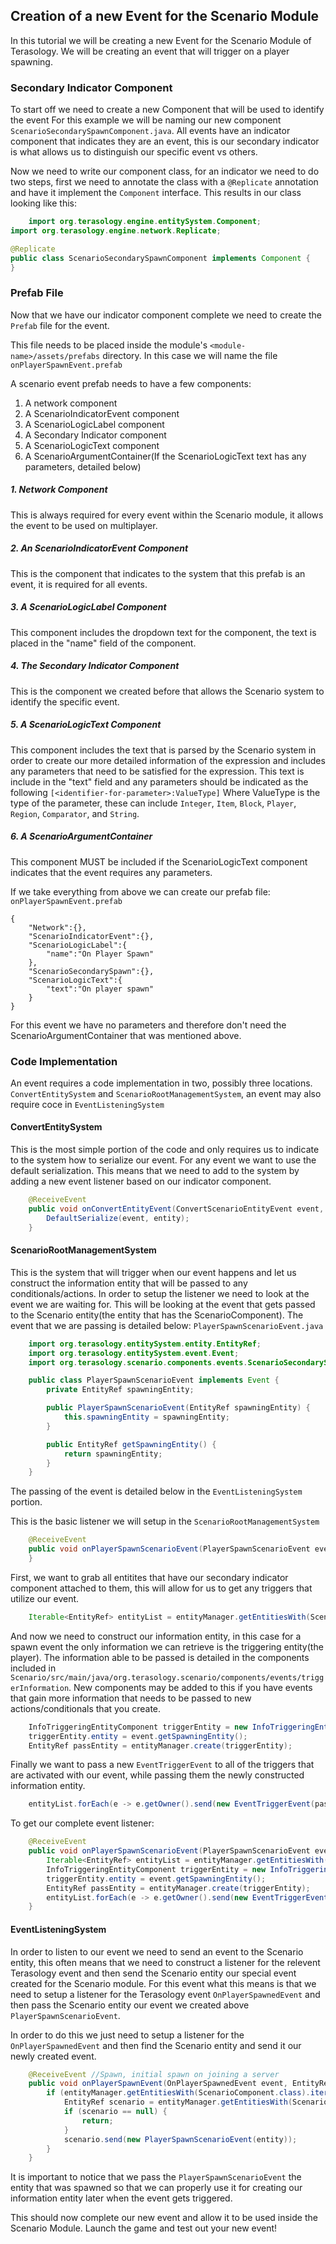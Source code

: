 ## Creation of a new Event for the Scenario Module

In this tutorial we will be creating a new Event for the Scenario Module of Terasology.
We will be creating an event that will trigger on a player spawning.

### Secondary Indicator Component

To start off we need to create a new Component that will be used to identify the event For this example we will be naming our new component `ScenarioSecondarySpawnComponent.java`. All events have an indicator component that indicates they are an event, this is our secondary indicator is what allows us to distinguish our specific event vs others.

Now we need to write our component class, for an indicator we need to do two steps, first we need to annotate the class with a `@Replicate` annotation and have it implement the `Component` interface. This results in our class looking like this:

```java
    import org.terasology.engine.entitySystem.Component;
import org.terasology.engine.network.Replicate;

@Replicate
public class ScenarioSecondarySpawnComponent implements Component {
}
```

### Prefab File

Now that we have our indicator component complete we need to create the `Prefab` file for the event. 

This file needs to be placed inside the module's `<module-name>/assets/prefabs` directory. In this case we will name the file `onPlayerSpawnEvent.prefab`

A scenario event prefab needs to have a few components:
1) A network component
2) A ScenarioIndicatorEvent component
3) A ScenarioLogicLabel component
4) A Secondary Indicator component
5) A ScenarioLogicText component
6) A ScenarioArgumentContainer(If the ScenarioLogicText text has any parameters, detailed below)

##### 1. Network Component
This is always required for every event within the Scenario module, it allows the event to be used on multiplayer.
    
##### 2. An ScenarioIndicatorEvent Component
This is the component that indicates to the system that this prefab is an event, it is required for all events.

##### 3. A ScenarioLogicLabel Component
This component includes the dropdown text for the component, the text is placed in the "name" field of the component.

##### 4. The Secondary Indicator Component
This is the component we created before that allows the Scenario system to identify the specific event.

##### 5. A ScenarioLogicText Component
This component includes the text that is parsed by the Scenario system in order to create our more detailed information of the expression and includes any parameters that need to be satisfied for the expression. This text is include in the "text" field and any parameters should be indicated as the following `[<identifier-for-parameter>:ValueType]` Where ValueType is the type of the parameter, these can include `Integer`, `Item`, `Block`, `Player`, `Region`, `Comparator`, and  `String`.

##### 6. A ScenarioArgumentContainer
This component MUST be included if the ScenarioLogicText component indicates that the event requires any parameters.


If we take everything from above we can create our prefab file:
`onPlayerSpawnEvent.prefab`
```
{
    "Network":{},
    "ScenarioIndicatorEvent":{},
    "ScenarioLogicLabel":{
        "name":"On Player Spawn"
    },
    "ScenarioSecondarySpawn":{},
    "ScenarioLogicText":{
        "text":"On player spawn"
    }
}
```
For this event we have no parameters and therefore don't need the ScenarioArgumentContainer that was mentioned above.


### Code Implementation

An event requires a code implementation in two, possibly three locations. `ConvertEntitySystem` and `ScenarioRootManagementSystem`, an event may also require coce in `EventListeningSystem`


#### ConvertEntitySystem

This is the most simple portion of the code and only requires us to indicate to the system how to serialize our event. For any event we want to use the default serialization. This means that we need to add to the system by adding a new event listener based on our indicator component.

```java
	@ReceiveEvent
    public void onConvertEntityEvent(ConvertScenarioEntityEvent event, EntityRef entity, ScenarioSecondarySpawnComponent component) {
        DefaultSerialize(event, entity);
    }
```

#### ScenarioRootManagementSystem

This is the system that will trigger when our event happens and let us construct the information entity that will be passed to any conditionals/actions. In order to setup the listener we need to look at the event we are waiting for. This will be looking at the event that gets passed to the Scenario entity(the entity that has the ScenarioComponent). The event that we are passing is detailed below:
`PlayerSpawnScenarioEvent.java`
``` java
	import org.terasology.entitySystem.entity.EntityRef;
	import org.terasology.entitySystem.event.Event;
	import org.terasology.scenario.components.events.ScenarioSecondarySpawnComponent;

	public class PlayerSpawnScenarioEvent implements Event {
    	private EntityRef spawningEntity;

   		public PlayerSpawnScenarioEvent(EntityRef spawningEntity) {
        	this.spawningEntity = spawningEntity;
    	}

    	public EntityRef getSpawningEntity() {
        	return spawningEntity;
    	}
	}
```

The passing of the event is detailed below in the `EventListeningSystem` portion.

This is the basic listener we will setup in the `ScenarioRootManagementSystem`

```java
	@ReceiveEvent
    public void onPlayerSpawnScenarioEvent(PlayerSpawnScenarioEvent event, EntityRef entity, ScenarioComponent component) {
    }
```

First, we want to grab all entitites that have our secondary indicator component attached to them, this will allow for us to get any triggers that utilize our event.

```java
	Iterable<EntityRef> entityList = entityManager.getEntitiesWith(ScenarioSecondarySpawnComponent.class);
```

And now we need to construct our information entity, in this case for a spawn event the only information we can retrieve is the triggering entity(the player). The information able to be passed is detailed in the components included in `Scenario/src/main/java/org.terasology.scenario/components/events/triggerInformation`. New components may be added to this if you have events that gain more information that needs to be passed to new actions/conditionals that you create.

```java
	InfoTriggeringEntityComponent triggerEntity = new InfoTriggeringEntityComponent();
    triggerEntity.entity = event.getSpawningEntity();
    EntityRef passEntity = entityManager.create(triggerEntity);
```

Finally we want to pass a new `EventTriggerEvent` to all of the triggers that are activated with our event, while passing them the newly constructed information entity.

```java
	entityList.forEach(e -> e.getOwner().send(new EventTriggerEvent(passEntity)));
```

To get our complete event listener:

```java
	@ReceiveEvent
    public void onPlayerSpawnScenarioEvent(PlayerSpawnScenarioEvent event, EntityRef entity, ScenarioComponent component) {
        Iterable<EntityRef> entityList = entityManager.getEntitiesWith(ScenarioSecondarySpawnComponent.class);
        InfoTriggeringEntityComponent triggerEntity = new InfoTriggeringEntityComponent();
        triggerEntity.entity = event.getSpawningEntity();
        EntityRef passEntity = entityManager.create(triggerEntity);
        entityList.forEach(e -> e.getOwner().send(new EventTriggerEvent(passEntity)));
    }
```


#### EventListeningSystem

In order to listen to our event we need to send an event to the Scenario entity, this often means that we need to construct a listener for the relevent Terasology event and then send the Scenario entity our special event created for the Scenario module. For this event what this means is that we need to setup a listener for the Terasology event `OnPlayerSpawnedEvent` and then pass the Scenario entity our event we created above `PlayerSpawnScenarioEvent`.

In order to do this we just need to setup a listener for the `OnPlayerSpawnedEvent` and then find the Scenario entity and send it our newly created event.

```java
	@ReceiveEvent //Spawn, initial spawn on joining a server
    public void onPlayerSpawnEvent(OnPlayerSpawnedEvent event, EntityRef entity) {
        if (entityManager.getEntitiesWith(ScenarioComponent.class).iterator().hasNext()) {
            EntityRef scenario = entityManager.getEntitiesWith(ScenarioComponent.class).iterator().next();
            if (scenario == null) {
                return;
            }
            scenario.send(new PlayerSpawnScenarioEvent(entity));
        }
    }
```

It is important to notice that we pass the `PlayerSpawnScenarioEvent` the entity that was spawned so that we can properly use it for creating our information entity later when the event gets triggered.

This should now complete our new event and allow it to be used inside the Scenario Module. Launch the game and test out your new event!
